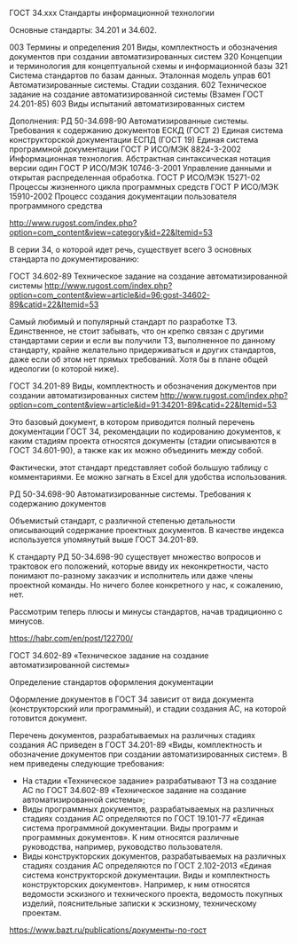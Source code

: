 ГОСТ 34.ххх Стандарты информационной технологии

Основные стандарты: 34.201 и 34.602.

003 Термины и определения
201 Виды, комплектность и обозначения документов при создании автоматизированных систем
320 Концепции и терминология для концептуальной схемы и информационной базы
321 Система стандартов по базам данных. Эталонная модель управ
601 Автоматизированные системы. Стадии создания.
602 Техническое задание на создание автоматизированной системы (Взамен ГОСТ 24.201-85)
603 Виды испытаний автоматизированных систем


Дополнения:
РД 50-34.698-90 Автоматизированные системы. Требования к содержанию документов
ЕСКД (ГОСТ 2) Единая система конструкторской документации
ЕСПД (ГОСТ 19) Единая система программной документации
ГОСТ Р ИСО/МЭК 8824-3-2002 Информационная технология. Абстрактная синтаксическая нотация версии один
ГОСТ Р ИСО/МЭК 10746-3-2001 Управление данными и открытая распределенная обработка.
ГОСТ Р ИСО/МЭК 15271-02 Процессы жизненного цикла программных средств
ГОСТ Р ИСО/МЭК 15910-2002 Процесс создания документации пользователя программного средства

http://www.rugost.com/index.php?option=com_content&view=category&id=22&Itemid=53









В серии 34, о которой идет речь, существует всего 3 основных стандарта по документированию:


ГОСТ 34.602-89 Техническое задание на создание автоматизированной системы
http://www.rugost.com/index.php?option=com_content&view=article&id=96:gost-34602-89&catid=22&Itemid=53

Самый любимый и популярный стандарт по разработке ТЗ. Единственное, не стоит забывать, что он крепко связан с другими стандартами серии и если вы получили ТЗ, выполненное по данному стандарту, крайне желательно придерживаться и других стандартов, даже если об этом нет прямых требований. Хотя бы в плане общей идеологии (о которой ниже).


ГОСТ 34.201-89 Виды, комплектность и обозначения документов при создании автоматизированных систем
http://www.rugost.com/index.php?option=com_content&view=article&id=91:34201-89&catid=22&Itemid=53

Это базовый документ, в котором приводится полный перечень документации ГОСТ 34, рекомендации по кодированию документов, к каким стадиям проекта относятся документы (стадии описываются в ГОСТ 34.601-90), а также как их можно объединить между собой.

Фактически, этот стандарт представляет собой большую таблицу с комментариями. Ее можно загнать в Excel для удобства использования.


РД 50-34.698-90 Автоматизированные системы. Требования к содержанию документов

Объемистый стандарт, с различной степенью детальности описывающий содержание проектных документов. В качестве индекса используется упомянутый выше ГОСТ 34.201-89.

К стандарту РД 50-34.698-90 существует множество вопросов и трактовок его положений, которые ввиду их неконкретности, часто понимают по-разному заказчик и исполнитель или даже члены проектной команды. Но ничего более конкретного у нас, к сожалению, нет.

Рассмотрим теперь плюсы и минусы стандартов, начав традиционно с минусов.

https://habr.com/en/post/122700/













ГОСТ 34.602-89 «Техническое задание на создание автоматизированной системы»



Определение стандартов оформления документации

Оформление документов в ГОСТ 34 зависит от вида документа (конструкторский или программный), и стадии создания АС, на которой готовится документ.

Перечень документов, разрабатываемых на различных стадиях создания АС приведен в ГОСТ 34.201-89 «Виды, комплектность и обозначение документов при создании автоматизированных систем». В нем приведены следующие требования:
* На стадии «Техническое задание» разрабатывают ТЗ на создание АС по ГОСТ 34.602-89 «Техническое задание на создание автоматизированной системы»;
* Виды программных документов, разрабатываемых на различных стадиях создания АС определяются по ГОСТ 19.101-77 «Единая система программной документации. Виды программ и программных документов». К ним относятся различные руководства, например, руководство пользователя.
* Виды конструкторских документов, разрабатываемых на различных стадиях создания АС определяются по ГОСТ 2.102-2013 «Единая система конструкторской документации. Виды и комплектность конструкторских документов». Например, к ним относятся ведомости эскизного и технического проекта, ведомость покупных изделий, пояснительные записки к эскизному, техническому проектам.


https://www.bazt.ru/publications/документы-по-гост
